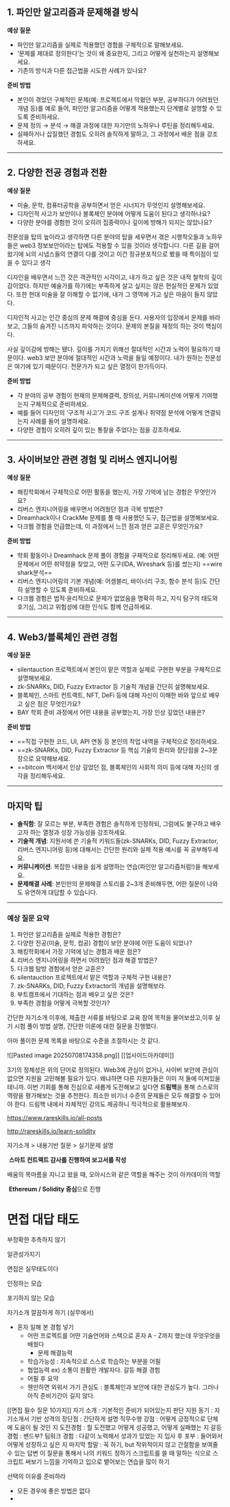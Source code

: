 
## 1. **파인만 알고리즘과 문제해결 방식**

**예상 질문**

- 파인만 알고리즘을 실제로 적용했던 경험을 구체적으로 말해보세요.
- ‘문제를 제대로 정의한다’는 것이 왜 중요한지, 그리고 어떻게 실천하는지 설명해보세요.
- 기존의 방식과 다른 접근법을 시도한 사례가 있나요?

**준비 방법**

- 본인이 겪었던 구체적인 문제(예: 프로젝트에서 막혔던 부분, 공부하다가 어려웠던 개념 등)를 예로 들어, 파인만 알고리즘을 어떻게 적용했는지 단계별로 설명할 수 있도록 준비하세요.
- 문제 정의 → 분석 → 해결 과정에 대한 자기만의 노하우나 루틴을 정리해두세요.
- 실패하거나 삽질했던 경험도 오히려 솔직하게 말하고, 그 과정에서 배운 점을 강조하세요.

---

## 2. **다양한 전공 경험과 전환**

**예상 질문**

- 미술, 문학, 컴퓨터공학을 공부하면서 얻은 시너지가 무엇인지 설명해보세요.
- 디자인적 사고가 보안이나 블록체인 분야에 어떻게 도움이 된다고 생각하나요?
- 다양한 분야를 경험한 것이 오히려 집중력이나 깊이에 방해가 되지는 않았나요?

전문성을 탑의 높이라고 생각하면 다른 분야의 탑을 세우면서 겪은 시행착오들과 노하우들은 web3 정보보안이라는 탑에도 적용할 수 있을 것이라 생각합니다. 다른 길을 걸어왔기에 뇌의 시냅스들의 연결이 다를 것이고 이건 정규분포적으로 봤을 때 특이점이 있을 수 있다고 생각

디자인을 배우면서 느낀 것은 객관적인 시각이고, 내가 하고 싶은 것은 내적 철학의 깊이감이었다. 하지만 예술가를 하기에는 부족하게 살고 싶지는 않은 현실적인 문제가 있었다. 또한 현대 미술을 잘 이해할 수 없기에, 내가 그 영역에 가고 싶은 마음이 들지 않았다.

디자인적 사고는 인간 중심의 문제 해결에 중심을 둔다. 사용자의 입장에서 문제를 바라보고, 그들의 숨겨진 니즈까지 파악하는 것이다. 문제의 본질을 재정의 하는 것이 핵심이다. 

사실 깊이감에 방해는 됐다. 깊이를 가지기 위해선 절대적인 시간과 노력이 필요하기 때문이다. web3 보안 분야에 절대적인 시간과 노력을 들일 예정이다. 내가 원하는 전문성은 여기에 있기 때문이다. 전문가가 되고 싶은 열정이 한가득이다.



**준비 방법**

- 각 분야의 공부 경험이 현재의 문제해결력, 창의성, 커뮤니케이션에 어떻게 기여했는지 구체적으로 준비하세요.
- 예를 들어 디자인의 ‘구조적 사고’가 코드 구조 설계나 취약점 분석에 어떻게 연결되는지 사례를 들어 설명하세요.
- 다양한 경험이 오히려 깊이 있는 통찰을 주었다는 점을 강조하세요.

---

## 3. **사이버보안 관련 경험 및 리버스 엔지니어링**

**예상 질문**

- 해킹학회에서 구체적으로 어떤 활동을 했는지, 가장 기억에 남는 경험은 무엇인가요?
- 리버스 엔지니어링을 배우면서 어려웠던 점과 극복 방법은?
- Dreamhack이나 CrackMe 문제를 풀 때 사용했던 도구, 접근법을 설명해보세요.
- 다크웹 경험을 언급했는데, 이 과정에서 느낀 점과 얻은 교훈은 무엇인가요?

**준비 방법**
- 학회 활동이나 Dreamhack 문제 풀이 경험을 구체적으로 정리해두세요. (예: 어떤 문제에서 어떤 취약점을 찾았고, 어떤 도구(IDA, Wireshark 등)를 썼는지) ==wire shark분석==
- 리버스 엔지니어링의 기본 개념(예: 어셈블리, 바이너리 구조, 함수 분석 등)도 간단히 설명할 수 있도록 준비하세요.
- 다크웹 경험은 법적·윤리적으로 문제가 없었음을 명확히 하고, 지식 탐구의 태도와 호기심, 그리고 위험성에 대한 인식도 함께 언급하세요.

---

## 4. **Web3/블록체인 관련 경험**

**예상 질문**

- silentauction 프로젝트에서 본인이 맡은 역할과 실제로 구현한 부분을 구체적으로 설명해보세요.
- zk-SNARKs, DID, Fuzzy Extractor 등 기술적 개념을 간단히 설명해보세요.
- 블록체인, 스마트 컨트랙트, NFT, DeFi 등에 대해 자신이 이해한 바와 앞으로 배우고 싶은 점은 무엇인가요?
- BAY 학회 준비 과정에서 어떤 내용을 공부했는지, 가장 인상 깊었던 내용은?

**준비 방법**

- ==직접 구현한 코드, UI, API 연동 등 본인의 작업 내역을 구체적으로 정리하세요.
- ==zk-SNARKs, DID, Fuzzy Extractor 등 핵심 기술의 원리와 장단점을 2~3문장으로 요약해보세요.
- ==bitcoin 백서에서 인상 깊었던 점, 블록체인의 사회적 의미 등에 대해 자신의 생각을 정리해두세요.

---

## **마지막 팁**

- **솔직함**: 잘 모르는 부분, 부족한 경험은 솔직하게 인정하되, 그럼에도 불구하고 배우고자 하는 열정과 성장 가능성을 강조하세요.
- **기술적 개념**: 지원서에 쓴 기술적 키워드들(zk-SNARKs, DID, Fuzzy Extractor, 리버스 엔지니어링 등)에 대해서는 간단한 원리와 실제 적용 예시를 꼭 공부해두세요.
- **커뮤니케이션**: 복잡한 내용을 쉽게 설명하는 연습(파인만 알고리즘처럼!)을 해보세요.
- **문제해결 사례**: 본인만의 문제해결 스토리를 2~3개 준비해두면, 어떤 질문이 나와도 유연하게 대답할 수 있습니다.

---

### **예상 질문 요약**

1. 파인만 알고리즘을 실제로 적용한 경험은?
2. 다양한 전공(미술, 문학, 컴공) 경험이 보안 분야에 어떤 도움이 되었나?
3. 해킹학회에서 가장 기억에 남는 경험과 배운 점은?
4. 리버스 엔지니어링을 하면서 어려웠던 점과 해결 방법은?
5. 다크웹 탐방 경험에서 얻은 교훈은?
6. silentauction 프로젝트에서 맡은 역할과 구체적 구현 내용은?
7. zk-SNARKs, DID, Fuzzy Extractor의 개념을 설명해보라.
8. 부트캠프에서 기대하는 점과 배우고 싶은 것은?
9. 부족한 경험을 어떻게 극복할 것인가?


간단한 자기소개 이후에, 제출한 서류를 바탕으로 교육 참여 목적을 물어보셨고,이후 실기 시험 풀이 방법 설명, 간단한 이론에 대한 질문을 진행했다.

아마 풀이한 문제 목록을 바탕으로 수준을 조절하시는 것 같다.


![[Pasted image 20250708174358.png]]
[[업사이드아카데미]]


3기의 정체성은 위의 단어로 정의된다. Web3에 관심이 없거나, 사이버 보안에 관심이 없으면 지원을 고민해볼 필요가 있다. 
왜냐하면 다른 지원자들은 이미 저 둘에 미쳐있을테니까. 
이번 기회를 통해 진심으로 새롭게 도전해보고 싶다면 **드림핵**을 통해 스스로의 역량을 평가해보는 것을 추천한다. 
최소한 비기너 수준의 문제들은 모두 해결할 수 있어야 한다. 
드림핵 내에서 자체적인 강의도 제공하니 적극적으로 활용해보자.

https://www.rareskills.io/all-posts

http://rareskills.io/learn-solidity

자기소개 > 내용기반 질문 > 실기문제 설명

 **스마트 컨트랙트 감사를 진행하여 보고서를 작성**

배움의 목마름을 지니고 왔을 때, 오아시스와 같은 역할을 해주는 것이 아카데미의 역할

 **Ethereum / Solidity 중심**으로 진행


# 면접 대답 태도

부정확한 추측하지 않기

일관성가지기

면접은 실무태도이다

인정하는 모습

포기하지 않는 모습

자기소개 깔끔하게 하기 (실무에서)
- 혼자 일해 본 경험 넣기
	- 어떤 프로젝트를 어떤 기술언어와 스택으로 혼자 A - Z까지 했는데 무엇무엇을 배웠다
		- 문제 해결능력
	- 학습가능성 : 지속적으로 스스로 학습하는 부분을 어필
	- 협업능력 ex) 소통이 원활한 개발자다. 갈등 해결 경험
	- 어필 후 요약 
	- 웬만하면 외워서 가기
관심도 : 블록체인과 보안에 대한 관심도가 높다. 그러나 아직 준비기간이 길지 않다. 


[[면접 필수 질문 10가지]]
	자기 소개 : 기본적인 준비가 되어있는지 판단
	지원 동기 : 자기소개서 기반
	성격의 장단점 : 간단하게 설명
	직무수행 강점 : 어떻게 긍정적으로 단체에 도움이 될 것인 지
	도전경험 : 뭘 도전했고 어떻게 성공했고, 어떻게 실패했는 지
	갈등경험 : 밴드부?
	팀워크 경험 : 다같이 노력해서 성과가 있었는 지
	입사 후 포부 : 들어와서 어떻게 성장하고 싶은 지
	마지막 할말 : 꼭 하기, but 작위적이지 않고 간절함을 보여줄 수 있는 답변
	이 질문을 통해서 나의 키워드 정하기
	스크립트를 쓸 때 말하는 식으로 스크립트 써보기
	 느낌을 기억하고 입으로 뱉어보는 연습을 많이 하기

선택의 이유를 준비하라
- 모든 경우에 좋은 방법은 없다
- 